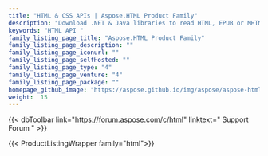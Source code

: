 ```yaml
---
title: "HTML & CSS APIs | Aspose.HTML Product Family"
description: "Download .NET & Java libraries to read HTML, EPUB or MHTML. Edit or render to PDF, Image, Markdown, MHTML. Merge HTML, EPUB or extract text & images from HTML, XHTML, MHTML, EPUB, SVG files. "
keywords: "HTML API "
family_listing_page_title: "Aspose.HTML Product Family"
family_listing_page_description: ""
family_listing_page_iconurl: ""
family_listing_page_selfHosted: ""
family_listing_page_type: "4"
family_listing_page_venture: "4"
family_listing_page_package: ""
homepage_github_image: "https://aspose.github.io/img/aspose/aspose-html.png"
weight:  15
---
```


{{< dbToolbar link="https://forum.aspose.com/c/html" linktext=" Support Forum " >}}

{{< ProductListingWrapper family="html">}}
